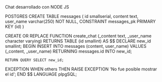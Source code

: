 Chat desarrollado con NODE JS

POSTGRES
CREATE TABLE messages (
	id smallserial,
	content text,
	user_name varchar(250) NOT NULL,
	CONSTRAINT messages_pk PRIMARY KEY (id)
)

CREATE OR REPLACE FUNCTION create_chat (_content text, _user_name character varying)
RETURNS TABLE (id smallint)
AS $$ 
DECLARE
    new_id smallint;
BEGIN
    INSERT INTO messages (content, user_name)
    VALUES (_content, _user_name)
    RETURNING messages.id INTO new_id;

    RETURN QUERY SELECT new_id;
    
EXCEPTION
    WHEN others THEN
        RAISE EXCEPTION 'No fue posible mostrar el id';
END
$$
LANGUAGE plpgSQL;